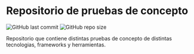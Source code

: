 # Repositorio de pruebas de concepto
![GitHub last commit](https://img.shields.io/github/last-commit/sanchezih/poc)
![GitHub repo size](https://img.shields.io/github/repo-size/sanchezih/poc)

Repositorio que contiene distintas pruebas de concepto de distintas tecnologias, frameworks y herramientas.
